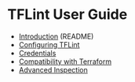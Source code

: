 # TFLint User Guide

- [Introduction](../../README.md) (README)
- [Configuring TFLint](config.md)
- [Credentials](credentials.md)
- [Compatibility with Terraform](compatibility.md)
- [Advanced Inspection](advanced.md)
